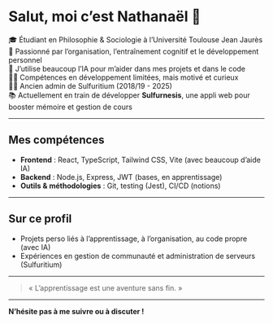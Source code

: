 # Salut, moi c’est Nathanaël 👋

🎓 Étudiant en Philosophie & Sociologie à l’Université Toulouse Jean Jaurès  
🧠 Passionné par l’organisation, l’entraînement cognitif et le développement personnel  
🤖 J’utilise beaucoup l’IA pour m’aider dans mes projets et dans le code  
👨‍💻 Compétences en développement limitées, mais motivé et curieux  
👨‍💼 Ancien admin de Sulfuritium (2018/19 - 2025)  
📚 Actuellement en train de développer **Sulfurnesis**, une appli web pour booster mémoire et gestion de cours

---

## Mes compétences

- **Frontend** : React, TypeScript, Tailwind CSS, Vite (avec beaucoup d’aide IA)  
- **Backend** : Node.js, Express, JWT (bases, en apprentissage)  
- **Outils & méthodologies** : Git, testing (Jest), CI/CD (notions)  
---

## Sur ce profil

- Projets perso liés à l’apprentissage, à l’organisation, au code propre (avec IA)  
- Expériences en gestion de communauté et administration de serveurs (Sulfuritium)  

---

> « L’apprentissage est une aventure sans fin. »

---

**N’hésite pas à me suivre ou à discuter !**
